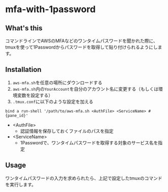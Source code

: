 # mfa-with-1password

## What's this
コマンドラインでAWSのMFAなどのワンタイムパスワードを聞かれた際に、tmuxを使って1Passwordからパスワードを取得して貼り付けられるようにします。

## Installation
1. `aws-mfa.sh`を任意の場所にダウンロードする
2. `aws-mfa.sh`内の`YourAccount`を自分のアカウント名に変更する（もしくは環境変数を設定する）
3. `.tmux.conf`に以下のような設定を加える

```
bind a run-shell '/path/to/aws-mfa.sh <AuthFile> <ServiceName> #{pane_id}'
```
* \<AuthFile>
  * 認証情報を保存しておくファイルのパスを指定
* \<ServiceName>
  * 1Passwordで、ワンタイムパスワードを取得する対象のサービス名を指定

## Usage
ワンタイムパスワードの入力を求められたら、上記で設定したtmuxのコマンドを実行します。

